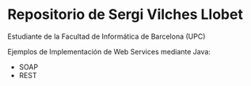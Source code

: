 # Repositorio de Sergi Vilches Llobet

Estudiante de la Facultad de Informática de Barcelona (UPC)

Ejemplos de Implementación de Web Services mediante Java:
- SOAP
- REST
